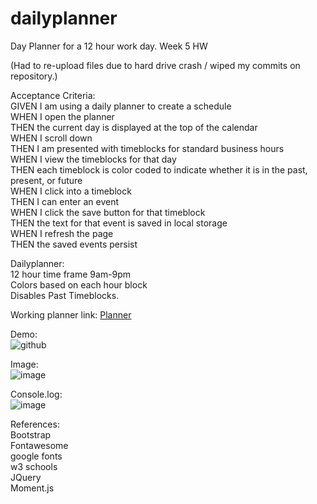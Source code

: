 # dailyplanner
Day Planner for a 12 hour work day. Week 5 HW

(Had to re-upload files due to hard drive crash / wiped my commits on repository.)

Acceptance Criteria:  
GIVEN I am using a daily planner to create a schedule  
WHEN I open the planner  
THEN the current day is displayed at the top of the calendar  
WHEN I scroll down  
THEN I am presented with timeblocks for standard business hours  
WHEN I view the timeblocks for that day  
THEN each timeblock is color coded to indicate whether it is in the past, present, or future  
WHEN I click into a timeblock  
THEN I can enter an event  
WHEN I click the save button for that timeblock  
THEN the text for that event is saved in local storage  
WHEN I refresh the page  
THEN the saved events persist  

Dailyplanner:  
12 hour time frame 9am-9pm  
Colors based on each hour block  
Disables Past Timeblocks.



Working planner link:   [Planner](https://tbonexas.github.io/dailyplanner/)

Demo:  
![github](https://user-images.githubusercontent.com/67118229/92774169-0da4e680-f352-11ea-9bac-ab19d05092df.gif)



Image:    
![image](https://user-images.githubusercontent.com/67118229/92775109-f1ee1000-f352-11ea-8ce4-7a07d4eb4fe1.png)



Console.log:  
![image](https://user-images.githubusercontent.com/67118229/92775951-aa1bb880-f353-11ea-9a4a-20ae5885d731.png)


References:  
Bootstrap  
Fontawesome  
google fonts  
w3 schools  
JQuery  
Moment.js  
